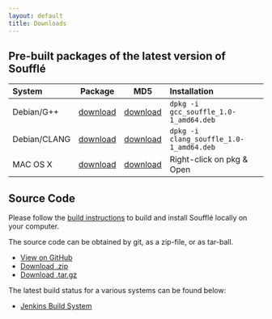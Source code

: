 ```yaml
---
layout: default
title: Downloads
---
```


## Pre-built packages of the latest version of Soufflé 

| System | Package | MD5 | Installation
|:---|:---:|:---:|:-----------------
| Debian/G++ |  [download](https://github.com/souffle-lang/souffle/releases/download/v0.0.0/gcc_souffle_1.0-1_amd64.deb)  |[download](https://github.com/souffle-lang/souffle/releases/download/v0.0.0/gcc_souffle_1.0-1_amd64.deb.md5)  | `dpkg -i gcc_souffle_1.0-1_amd64.deb` |
| Debian/CLANG | [download](https://github.com/souffle-lang/souffle/releases/download/v0.0.0/clang_souffle_1.0-1_amd64.deb) | [download](https://github.com/souffle-lang/souffle/releases/download/v0.0.0/clang_souffle_1.0-1_amd64.deb.md5)   | `dpkg -i clang_souffle_1.0-1_amd64.deb` |
| MAC OS X | [download](https://github.com/souffle-lang/souffle/releases/download/v0.0.0/souffle-1.0.pkg)     | [download](https://github.com/souffle-lang/souffle/releases/download/v0.0.0/souffle-1.0.pkg.md5)    | Right-click on pkg & Open


## Source Code

Please follow the [build instructions](https://github.com/souffle-lang/souffle/wiki/build) to build and install Soufflé locally on your computer. 

The source code can be obtained by git, as a zip-file, or as tar-ball.

* <a href="https://github.com/souffle-lang/souffle" class="btn">View on GitHub</a>
* <a href="https://github.com/souffle-lang/souffle/zipball/master" class="btn">Download .zip</a>
* <a href="https://github.com/souffle-lang/souffle/tarball/master" class="btn">Download .tar.gz</a>

The latest build status for a various systems can be found below:
 * [Jenkins Build System](http://plang1.it.usyd.edu.au/jenkins) 
